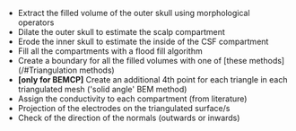 - Extract the filled volume of the outer skull using morphological operators
- Dilate the outer skull to estimate the scalp compartment
- Erode the inner skull to estimate the inside of the CSF compartment
- Fill all the compartments with a flood fill algorithm
- Create a boundary for all the filled volumes with one of [these methods](/#Triangulation methods)
- **[only for BEMCP]** Create an additional 4th point for each triangle in each triangulated mesh ('solid angle' BEM method)
- Assign the conductivity to each compartment (from literature)
- Projection of the electrodes on the triangulated surface/s
- Check of the direction of the normals (outwards or inwards)
